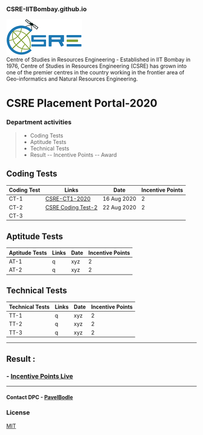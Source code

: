 ### CSRE-IITBombay.github.io  
![logo](https://github.com/PavelBodle/PavelBodle.github.io/blob/master/assets/logo.png?raw=true)  
Centre of Studies in Resources Engineering - Established in IIT Bombay in 1976, Centre of Studies in Resources Engineering (CSRE) has grown into one of the premier centres in the country working in the frontier area of Geo-informatics and Natural Resources Engineering.

# CSRE Placement Portal-2020

### Department activities 

> - Coding Tests
> - Aptitude Tests
> - Technical Tests
> - Result
>   -- Incentive Points 
>   -- Award 


## Coding Tests

| Coding Test | Links |  Date | Incentive Points |
| ------ | ------ | ------ | ------ |
| CT-1 | [CSRE-CT1-2020](https://www.hackerrank.com/csre-ct1-2020) | 16 Aug 2020 | 2 |
| CT-2 | [CSRE Coding Test-2](https://www.hackerrank.com/csre-coding-test-2) | 22 Aug 2020  | 2 |
| CT-3 |  |  |  |


## Aptitude Tests
| Aptitude Tests| Links |  Date | Incentive Points |
| ------ | ------ | ------ | ------ |
| AT-1 | q | xyz | 2 |
| AT-2 | q | xyz | 2 |


## Technical Tests
| Technical Tests | Links |  Date | Incentive Points |
| ------ | ------ | ------ | ------ |
| TT-1 | q | xyz | 2 |
| TT-2 | q | xyz | 2 |
| TT-3 | q | xyz | 2 |

---
## Result :
### - [Incentive Points Live](https://docs.google.com/spreadsheets/d/e/2PACX-1vSM1fbMXQk9M_v_jXYX6yjsobGbVr2eP-XQsaYjsbAdvrHDRNmnLl1HWB07Fdo0u7xPXkFE69bH6pTx/pubhtml)
---




#### Contact DPC - [PavelBodle](https://www.linkedin.com/in/pavelbodle/)

### License
[MIT](https://choosealicense.com/licenses/mit/)
